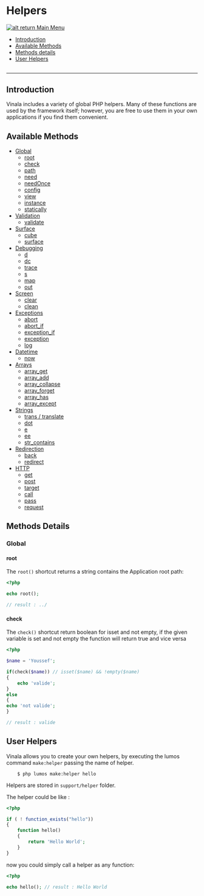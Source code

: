 # Helpers

[![alt return](https://gitlab.com/lighty/Art/raw/master/Resources/signs.png) Main Menu](https://github.com/vinala/docs/tree/3.3/#index)

- [Introduction](#introduction)
- [Available Methods](#available-methods)
- [Methods details](#methods-details)
- [User Helpers](#user-helpers)

## 


----

## Introduction

Vinala includes a variety of global PHP helpers. Many of these functions are used by the framework itself; however, you are free to use them in your own applications if you find them convenient.

## Available Methods

- [Global](#global)
	- [root](#root)
	- [check](#check)
	- [path](#path)
	- [need](#need)
	- [needOnce](#needOnce)
	- [config](#config)
	- [view](#view)
	- [instance](#instance)
	- [statically](#statically)
- [Validation](#Validation)
	- [validate](#validate)
- [Surface](#Surface)
	- [cube](#cube)
	- [surface](#surface)
- [Debugging](#Debugging)
	- [d](#d)
	- [dc](#dc)
	- [trace](#trace)
	- [s](#s)
	- [map](#map)
	- [out](#out)
- [Screen](#Screen)
	- [clear](#clear)
	- [clean](#clean)
- [Exceptions](#Exceptions)
	- [abort](#abort)
	- [abort_if](#abort-if)
	- [exception_if](#exception-if)
	- [exception](#exception)
	- [log](#log)
- [Datetime](#Datetime)
	- [now](#now)
- [Arrays](#Arrays)
	- [array_get](#array-get)
	- [array_add](#array-add)
	- [array_collapse](#array-collapse)
	- [array_forget](#array-forget)
	- [array_has](#array-has)
	- [array_except](#array-except)
- [Strings](#Strings)
	- [trans / translate](#trans-/-translate)
	- [dot](#dot)
	- [e](#e)
	- [ee](#ee)
	- [str_contains](#str-contains)
- [Redirection](#Redirection)
	- [back](#back)
	- [redirect](#redirect)
- [HTTP](#HTTP)
	- [get](#get)
	- [post](#post)
	- [target](#target)
	- [call](#call)
	- [pass](#pass)
	- [request](#request)

## Methods Details

### Global

#### root
The `root()` shortcut returns a string contains the Application root path:

```php
<?php

echo root();

// result : ../
```

#### check
The `check()` shortcut return boolean for isset and not empty,
if the given variable is set and not empty the function will return true and vice versa

```php
<?php

$name = 'Youssef';

if(check($name)) // isset($name) && !empty($name)
{
	echo 'valide';
}
else
{
echo 'not valide';
}

// result : valide
```

## User Helpers

Vinala allows you to create your own helpers, by executing the lumos command `make:helper` passing the name of helper.

```shell
	$ php lumos make:helper hello
```

Helpers are stored in `support/helper` folder.

The helper could be like :

```php
<?php

if ( ! function_exists("hello")) 
{
	function hello()
	{
		return 'Hello World';
	}	
}
```

now you could simply call a helper as any function:

```php
<?php

echo hello(); // result : Hello World
```